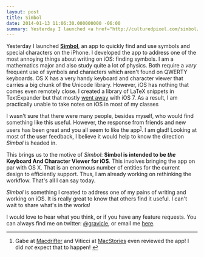 ```yaml
---
layout: post
title: Simbol
date: 2014-01-13 11:06:30.000000000 -06:00
summary: Yesterday I launched <a href="http://culturedpixel.com/simbol/"><strong>Simbol</strong></a>, an app to quickly find and use symbols and special characters on the iPhone.
---
```

Yesterday I launched <a href="http://culturedpixel.com/simbol/"><strong>Simbol</strong></a>, an app to quickly find and use symbols and special characters on the iPhone. I developed the app to address one of the most annoying things about writing on iOS: finding symbols. I am a mathematics major and also study quite a lot of physics. Both require a <em>very</em> frequent use of symbols and characters which aren't found on QWERTY keyboards. OS X has a very handy keyboard and character viewer that carries a big chunk of the Unicode library. However, iOS has nothing that comes even remotely close. I created a library of LaTeX snippets in TextExpander but that mostly <a href="http://smilesoftware.com/blog/entry/how-ios-7-affects-textexpander-touch">went away</a> with iOS 7. As a result, I am practically unable to take notes on iOS in most of my classes


I wasn't sure that there were many people, besides myself, who would find something like this useful. However, the response from friends and new users has been great and you all seem to like the app<sup id="fnref-759:fn-1"><a href="#fn-759:fn-1" rel="footnote">1</a></sup>. I am glad! Looking at most of the user feedback, I believe it would help to know the direction <em>Simbol</em> is headed in.

This brings us to the motive of <em>Simbol</em>: <strong>Simbol is intended to be <em>the</em> Keyboard And Character Viewer for iOS</strong>. This involves bringing the app on par with OS X. That is an enormous number of entities for the current design to efficiently support. Thus, I am already working on rethinking the workflow. That's all I can say today.

<em>Simbol</em> is something I created to address one of my pains of writing and working on iOS. It is really great to know that others find it useful. I can't wait to share what's in the works!

I would love to hear what you think, or if you have any feature requests. You can always find me on twitter: <a href="https://twitter.com/gravicle">@gravicle</a>, or email me <a href="mailto:gravicle@gmail.com">here</a>.

<div class="footnotes">
<hr />
<ol>

<li id="fn-759:fn-1">
Gabe at <a href="http://www.macdrifter.com/2014/01/simbol-for-iphone.html">Macdrifter</a> and Viticci at <a href="http://www.macstories.net/reviews/simbol-for-iphone/">MacStories</a> even reviewed the app! I did <em>not</em> expect that to happen!&#160;<a href="#fnref-759:fn-1" rev="footnote">&#8617;</a>
</li>

</ol>
</div>
